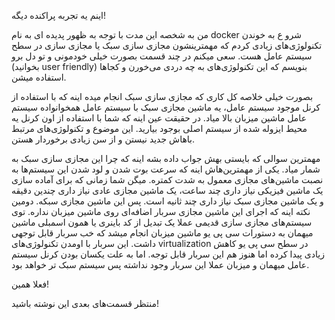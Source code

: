 اینم یه تجربه پراکنده دیگه!

من به شخصه این مدت با توجه به ظهور پدیده ای به نام docker شرو ع به خوندن تکنولوژی‌های زیادی کردم که مهمترینشون مجازی سازی سبک یا مجازی سازی در سطح سیستم عامل هست. سعی میکنم در چند قسمت بصورت خیلی خودمونی و تو دل برو (بخوانید user friendly) بنویسم که این تکنولوژی‌های به چه دردی می‌خورن و کجاها استفاده میشن.

بصورت خیلی خلاصه کل کاری که مجازی سازی سبک انجام میده اینه که با استفاده از کرنل موجود سیستم عامل، یه ماشین مجازی سبک با سیستم عامل همخوانواده سیستم عامل ماشین میزبان بالا میاد. در حقیقت عین اینه که شما با استفاده از اون کرنل یه محیط ایزوله شده از سیستم اصلی بوجود بیارید. این موضوع و تکنولوژی‌های مرتبط باهاش جدید نیستن و از سن زیادی برخوردار هستن.

مهمترین سوالی که بایستی بهش جواب داده بشه اینه که چرا این مجازی سازی سبک به شمار میاد. یکی از مهمترین‌هاش اینه که سرعت بوت شدن و لود شدن این سیستم‌ها به نصبت ماشین‌های مجازی معمول به شدت کمتره. میگن شما زمانی که برای آماده سازی یک ماشین فیزیکی نیاز داری چند ساعت، یک ماشین مجازی عادی نیاز داری چندین دقیقه و یک ماشین مجازی سبک نیاز داری چند ثانیه است. پس این ماشین مجازی سبکه. دومین نکته اینه که اجرای این ماشین مجازی سربار اضافه‌ای روی ماشین میزبان نداره. توی سیستم‌های مجازی سازی قدیمی عملا یک تبدیل از کد باینری یا همون اسمبلی ماشین میهمان به دستورات سی پی یو ماشین میزبان انجام میشد که خب سربار قابل توجهی داشت. این سربار با اومدن تکنولوژی‌های virtualization در سطح سی پی یو کاهش زیادی پیدا کرده اما هنوز هم این سربار قابل توجه. اما به علت یکسان بودن کرنل سیستم عامل میهمان و میزبان عملا این سربار وجود نداشته پس سیستم سبک تر خواهد بود.

فعلا همین!

منتظر قسمت‌های بعدی این نوشته باشید!

